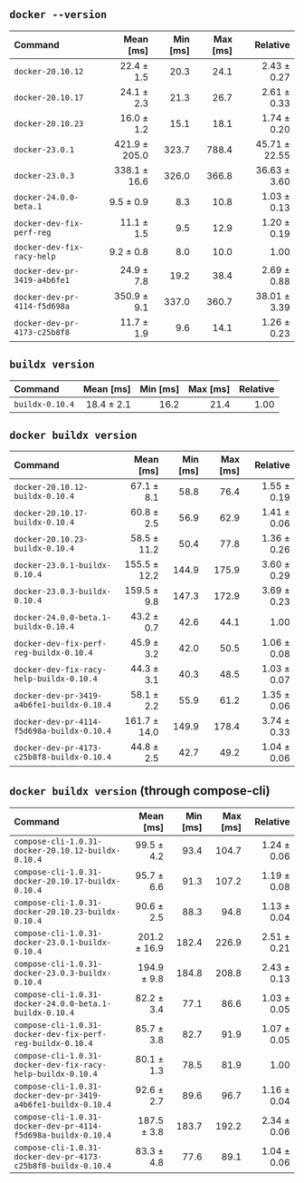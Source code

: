 ## `docker --version`

| Command | Mean [ms] | Min [ms] | Max [ms] | Relative |
|:---|---:|---:|---:|---:|
| `docker-20.10.12` | 22.4 ± 1.5 | 20.3 | 24.1 | 2.43 ± 0.27 |
| `docker-20.10.17` | 24.1 ± 2.3 | 21.3 | 26.7 | 2.61 ± 0.33 |
| `docker-20.10.23` | 16.0 ± 1.2 | 15.1 | 18.1 | 1.74 ± 0.20 |
| `docker-23.0.1` | 421.9 ± 205.0 | 323.7 | 788.4 | 45.71 ± 22.55 |
| `docker-23.0.3` | 338.1 ± 16.6 | 326.0 | 366.8 | 36.63 ± 3.60 |
| `docker-24.0.0-beta.1` | 9.5 ± 0.9 | 8.3 | 10.8 | 1.03 ± 0.13 |
| `docker-dev-fix-perf-reg` | 11.1 ± 1.5 | 9.5 | 12.9 | 1.20 ± 0.19 |
| `docker-dev-fix-racy-help` | 9.2 ± 0.8 | 8.0 | 10.0 | 1.00 |
| `docker-dev-pr-3419-a4b6fe1` | 24.9 ± 7.8 | 19.2 | 38.4 | 2.69 ± 0.88 |
| `docker-dev-pr-4114-f5d698a` | 350.9 ± 9.1 | 337.0 | 360.7 | 38.01 ± 3.39 |
| `docker-dev-pr-4173-c25b8f8` | 11.7 ± 1.9 | 9.6 | 14.1 | 1.26 ± 0.23 |

## `buildx version`

| Command | Mean [ms] | Min [ms] | Max [ms] | Relative |
|:---|---:|---:|---:|---:|
| `buildx-0.10.4` | 18.4 ± 2.1 | 16.2 | 21.4 | 1.00 |

## `docker buildx version`

| Command | Mean [ms] | Min [ms] | Max [ms] | Relative |
|:---|---:|---:|---:|---:|
| `docker-20.10.12-buildx-0.10.4` | 67.1 ± 8.1 | 58.8 | 76.4 | 1.55 ± 0.19 |
| `docker-20.10.17-buildx-0.10.4` | 60.8 ± 2.5 | 56.9 | 62.9 | 1.41 ± 0.06 |
| `docker-20.10.23-buildx-0.10.4` | 58.5 ± 11.2 | 50.4 | 77.8 | 1.36 ± 0.26 |
| `docker-23.0.1-buildx-0.10.4` | 155.5 ± 12.2 | 144.9 | 175.9 | 3.60 ± 0.29 |
| `docker-23.0.3-buildx-0.10.4` | 159.5 ± 9.8 | 147.3 | 172.9 | 3.69 ± 0.23 |
| `docker-24.0.0-beta.1-buildx-0.10.4` | 43.2 ± 0.7 | 42.6 | 44.1 | 1.00 |
| `docker-dev-fix-perf-reg-buildx-0.10.4` | 45.9 ± 3.2 | 42.0 | 50.5 | 1.06 ± 0.08 |
| `docker-dev-fix-racy-help-buildx-0.10.4` | 44.3 ± 3.1 | 40.3 | 48.5 | 1.03 ± 0.07 |
| `docker-dev-pr-3419-a4b6fe1-buildx-0.10.4` | 58.1 ± 2.2 | 55.9 | 61.2 | 1.35 ± 0.06 |
| `docker-dev-pr-4114-f5d698a-buildx-0.10.4` | 161.7 ± 14.0 | 149.9 | 178.4 | 3.74 ± 0.33 |
| `docker-dev-pr-4173-c25b8f8-buildx-0.10.4` | 44.8 ± 2.5 | 42.7 | 49.2 | 1.04 ± 0.06 |

## `docker buildx version` (through compose-cli)

| Command | Mean [ms] | Min [ms] | Max [ms] | Relative |
|:---|---:|---:|---:|---:|
| `compose-cli-1.0.31-docker-20.10.12-buildx-0.10.4` | 99.5 ± 4.2 | 93.4 | 104.7 | 1.24 ± 0.06 |
| `compose-cli-1.0.31-docker-20.10.17-buildx-0.10.4` | 95.7 ± 6.6 | 91.3 | 107.2 | 1.19 ± 0.08 |
| `compose-cli-1.0.31-docker-20.10.23-buildx-0.10.4` | 90.6 ± 2.5 | 88.3 | 94.8 | 1.13 ± 0.04 |
| `compose-cli-1.0.31-docker-23.0.1-buildx-0.10.4` | 201.2 ± 16.9 | 182.4 | 226.9 | 2.51 ± 0.21 |
| `compose-cli-1.0.31-docker-23.0.3-buildx-0.10.4` | 194.9 ± 9.8 | 184.8 | 208.8 | 2.43 ± 0.13 |
| `compose-cli-1.0.31-docker-24.0.0-beta.1-buildx-0.10.4` | 82.2 ± 3.4 | 77.1 | 86.6 | 1.03 ± 0.05 |
| `compose-cli-1.0.31-docker-dev-fix-perf-reg-buildx-0.10.4` | 85.7 ± 3.8 | 82.7 | 91.9 | 1.07 ± 0.05 |
| `compose-cli-1.0.31-docker-dev-fix-racy-help-buildx-0.10.4` | 80.1 ± 1.3 | 78.5 | 81.9 | 1.00 |
| `compose-cli-1.0.31-docker-dev-pr-3419-a4b6fe1-buildx-0.10.4` | 92.6 ± 2.7 | 89.6 | 96.7 | 1.16 ± 0.04 |
| `compose-cli-1.0.31-docker-dev-pr-4114-f5d698a-buildx-0.10.4` | 187.5 ± 3.8 | 183.7 | 192.2 | 2.34 ± 0.06 |
| `compose-cli-1.0.31-docker-dev-pr-4173-c25b8f8-buildx-0.10.4` | 83.3 ± 4.8 | 77.6 | 89.1 | 1.04 ± 0.06 |
